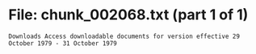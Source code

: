 ﻿# File: chunk_002068.txt (part 1 of 1)
```
Downloads Access downloadable documents for version effective 29 October 1979 - 31 October 1979
```

